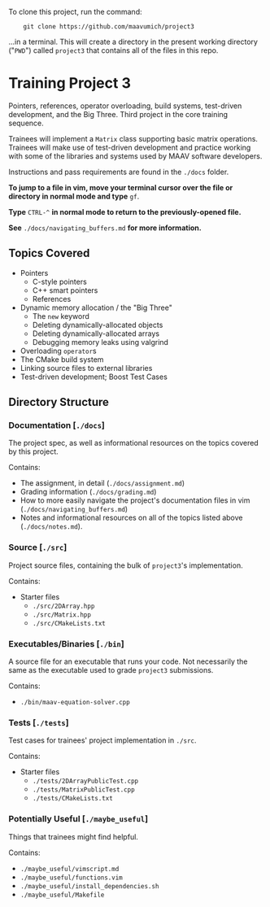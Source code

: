 To clone this project, run the command:

		git clone https://github.com/maavumich/project3

...in a terminal. This will create a directory in the present working
directory ("`PWD`") called `project3` that contains all of the files in
this repo.

# Training Project 3

Pointers, references, operator overloading, build systems, test-driven
development, and the Big Three. Third project in the core training sequence.

Trainees will implement a `Matrix` class supporting basic matrix
operations. Trainees will make use of test-driven development and practice
working with some of the libraries and systems used by MAAV software
developers.

Instructions and pass requirements are found in the `./docs` folder.

**To jump to a file in vim, move your terminal cursor over the file or
directory in normal mode and type** `gf`.

**Type** `CTRL-^` **in normal mode to return to the previously-opened file.**

**See** `./docs/navigating_buffers.md` **for more information.**

## Topics Covered

* Pointers
	* C-style pointers
	* C++ smart pointers
	* References
* Dynamic memory allocation / the "Big Three"
	* The `new` keyword
	* Deleting dynamically-allocated objects
	* Deleting dynamically-allocated arrays
	* Debugging memory leaks using valgrind
* Overloading `operator`s
* The CMake build system
* Linking source files to external libraries
* Test-driven development; Boost Test Cases


## Directory Structure

### Documentation 			[`./docs`]

The project spec, as well as informational resources on the topics covered
by this project.

Contains:
* The assignment, in detail (`./docs/assignment.md`)
* Grading information (`./docs/grading.md`)
* How to more easily navigate the project's documentation files in vim
  (`./docs/navigating_buffers.md`)
* Notes and informational resources on all of the topics listed above
  (`./docs/notes.md`).

### Source					[`./src`]

Project source files, containing the bulk of `project3`'s implementation.

Contains:
* Starter files
	* `./src/2DArray.hpp`
	* `./src/Matrix.hpp`
	* `./src/CMakeLists.txt`

### Executables/Binaries	[`./bin`]

A source file for an executable that runs your code. Not necessarily the same
as the executable used to grade `project3` submissions.

Contains:
* `./bin/maav-equation-solver.cpp`

### Tests					[`./tests`]

Test cases for trainees' project implementation in `./src`.

Contains:
* Starter files
	* `./tests/2DArrayPublicTest.cpp`
	* `./tests/MatrixPublicTest.cpp`
	* `./tests/CMakeLists.txt`

### Potentially Useful		[`./maybe_useful`]

Things that trainees might find helpful.

Contains:
* `./maybe_useful/vimscript.md`
* `./maybe_useful/functions.vim`
* `./maybe_useful/install_dependencies.sh`
* `./maybe_useful/Makefile`
